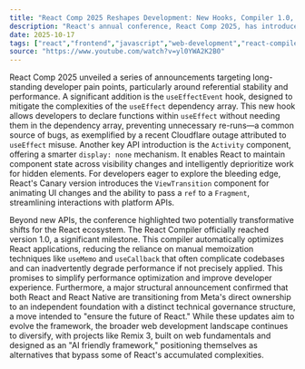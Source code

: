 ```yaml
---
title: "React Comp 2025 Reshapes Development: New Hooks, Compiler 1.0, and Independent Governance Announced"
description: "React's annual conference, React Comp 2025, has introduced significant updates poised to redefine development practices. Discover how new APIs, a stable compiler, and organizational changes aim to address long-standing challenges within the ecosystem."
date: 2025-10-17
tags: ["react","frontend","javascript","web-development","react-compiler"]
source: "https://www.youtube.com/watch?v=yl0YWA2K2B0"
---
```

React Comp 2025 unveiled a series of announcements targeting long-standing developer pain points, particularly around referential stability and performance. A significant addition is the `useEffectEvent` hook, designed to mitigate the complexities of the `useEffect` dependency array. This new hook allows developers to declare functions within `useEffect` without needing them in the dependency array, preventing unnecessary re-runs—a common source of bugs, as exemplified by a recent Cloudflare outage attributed to `useEffect` misuse. Another key API introduction is the `Activity` component, offering a smarter `display: none` mechanism. It enables React to maintain component state across visibility changes and intelligently deprioritize work for hidden elements. For developers eager to explore the bleeding edge, React's Canary version introduces the `ViewTransition` component for animating UI changes and the ability to pass a `ref` to a `Fragment`, streamlining interactions with platform APIs.

Beyond new APIs, the conference highlighted two potentially transformative shifts for the React ecosystem. The React Compiler officially reached version 1.0, a significant milestone. This compiler automatically optimizes React applications, reducing the reliance on manual memoization techniques like `useMemo` and `useCallback` that often complicate codebases and can inadvertently degrade performance if not precisely applied. This promises to simplify performance optimization and improve developer experience. Furthermore, a major structural announcement confirmed that both React and React Native are transitioning from Meta's direct ownership to an independent foundation with a distinct technical governance structure, a move intended to "ensure the future of React." While these updates aim to evolve the framework, the broader web development landscape continues to diversify, with projects like Remix 3, built on web fundamentals and designed as an "AI friendly framework," positioning themselves as alternatives that bypass some of React's accumulated complexities.